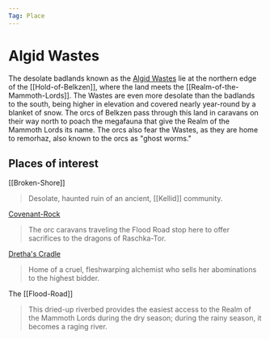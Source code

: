 ```yaml
---
Tag: Place
---
```

# Algid Wastes
The desolate badlands known as the [Algid Wastes](https://pathfinderwiki.com/wiki/Algid_Wastes) lie at the northern edge of the [[Hold-of-Belkzen]], where the land meets the [[Realm-of-the-Mammoth-Lords]]. The Wastes are even more desolate than the badlands to the south, being higher in elevation and covered nearly year-round by a blanket of snow. The orcs of Belkzen pass through this land in caravans on their way north to poach the megafauna that give the Realm of the Mammoth Lords its name. The orcs also fear the Wastes, as they are home to remorhaz, also known to the orcs as "ghost worms."

## Places of interest
[[Broken-Shore]]
> Desolate, haunted ruin of an ancient, [[Kellid]] community.
 
[Covenant-Rock](https://pathfinderwiki.com/wiki/Covenant_Rock)
> The orc caravans traveling the Flood Road stop here to offer sacrifices to the dragons of Raschka-Tor.

[Dretha's Cradle](https://pathfinderwiki.com/wiki/Dretha%27s_Cradle)
> Home of a cruel, fleshwarping alchemist who sells her abominations to the highest bidder.

The [[Flood-Road]]
>This dried-up riverbed provides the easiest access to the Realm of the Mammoth Lords during the dry season; during the rainy season, it becomes a raging river.